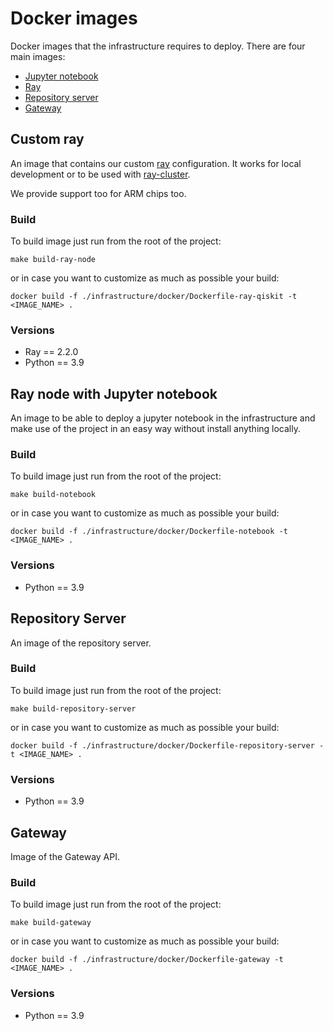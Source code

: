 # Docker images

Docker images that the infrastructure requires to deploy. There are four main images:
- [Jupyter notebook](#ray-node-with-jupyter-notebook)
- [Ray](#custom-ray)
- [Repository server](#repository-server)
- [Gateway](#gateway)


## Custom ray

An image that contains our custom [ray](https://github.com/ray-project/ray) configuration.
It works for local development or to be used with [ray-cluster](https://docs.ray.io/en/latest/cluster/getting-started.html).

We provide support too for ARM chips too.


### Build
To build image just run from the root of the project:

```shell
make build-ray-node
```

or in case you want to customize as much as possible your build:

```shell
docker build -f ./infrastructure/docker/Dockerfile-ray-qiskit -t <IMAGE_NAME> .
```

### Versions
- Ray == 2.2.0
- Python == 3.9


## Ray node with Jupyter notebook

An image to be able to deploy a jupyter notebook in the infrastructure and make use of the project in an easy way without install anything locally.

### Build
To build image just run from the root of the project:

```shell
make build-notebook
```

or in case you want to customize as much as possible your build:

```shell
docker build -f ./infrastructure/docker/Dockerfile-notebook -t <IMAGE_NAME> .
```

### Versions
- Python == 3.9


## Repository Server

An image of the repository server.

### Build
To build image just run from the root of the project:

```shell
make build-repository-server
```

or in case you want to customize as much as possible your build:

```shell
docker build -f ./infrastructure/docker/Dockerfile-repository-server -t <IMAGE_NAME> .
```

### Versions
- Python == 3.9


## Gateway

Image of the Gateway API.

### Build
To build image just run from the root of the project:

```shell
make build-gateway
```

or in case you want to customize as much as possible your build:

```shell
docker build -f ./infrastructure/docker/Dockerfile-gateway -t <IMAGE_NAME> .
```

### Versions
- Python == 3.9